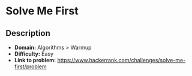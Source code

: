 # Solve Me First

## Description

* **Domain:** Algorithms > Warmup
* **Difficulty:** Easy
* **Link to problem:** https://www.hackerrank.com/challenges/solve-me-first/problem